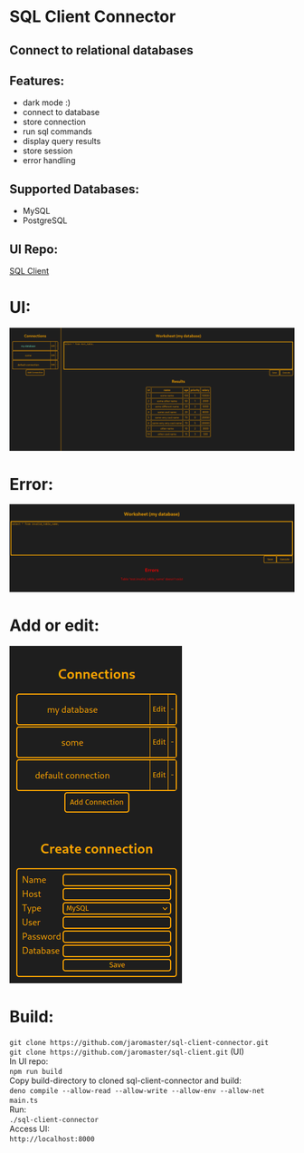 # SQL Client Connector

## Connect to relational databases

## Features:
- dark mode :)
- connect to database
- store connection
- run sql commands
- display query results
- store session
- error handling

## Supported Databases:
- MySQL
- PostgreSQL

## UI Repo:
[SQL Client](https://github.com/jaromaster/sql-client)

# UI:
![ui](./preview/ui.png "user interface")

# Error:
![error](./preview/error.png "example error")

# Add or edit:
![edit](./preview/add.png "add or edit connection")

# Build:
`git clone https://github.com/jaromaster/sql-client-connector.git`<br>
`git clone https://github.com/jaromaster/sql-client.git` (UI)<br>
In UI repo:<br>
`npm run build`<br>
Copy build-directory to cloned sql-client-connector and build:<br>
`deno compile --allow-read --allow-write --allow-env --allow-net main.ts`<br>
Run:<br>
`./sql-client-connector`<br>
Access UI: <br>
`http://localhost:8000`